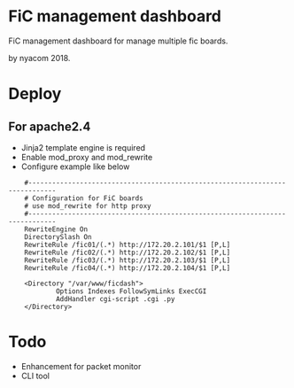 # FiC management dashboard

FiC management dashboard for manage multiple fic boards.

by nyacom 2018.

# Deploy

## For apache2.4

* Jinja2 template engine is required
* Enable mod_proxy and mod_rewrite
* Configure example like below

```
    #-----------------------------------------------------------------------------
    # Configuration for FiC boards
    # use mod_rewrite for http proxy
    #-----------------------------------------------------------------------------
    RewriteEngine On
    DirectorySlash On
    RewriteRule /fic01/(.*) http://172.20.2.101/$1 [P,L]
    RewriteRule /fic02/(.*) http://172.20.2.102/$1 [P,L]
    RewriteRule /fic03/(.*) http://172.20.2.103/$1 [P,L]
    RewriteRule /fic04/(.*) http://172.20.2.104/$1 [P,L]

    <Directory "/var/www/ficdash">
            Options Indexes FollowSymLinks ExecCGI
            AddHandler cgi-script .cgi .py
    </Directory>

```

# Todo
* Enhancement for packet monitor
* CLI tool
